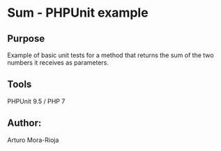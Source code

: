 # Sum - PHPUnit example

## Purpose
Example of basic unit tests for a method that returns the sum of the two numbers it receives as parameters.

## Tools
PHPUnit 9.5 / PHP 7

## Author:
Arturo Mora-Rioja 